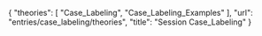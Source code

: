 {
    "theories": [
        "Case_Labeling",
        "Case_Labeling_Examples"
    ],
    "url": "entries/case_labeling/theories",
    "title": "Session Case_Labeling"
}